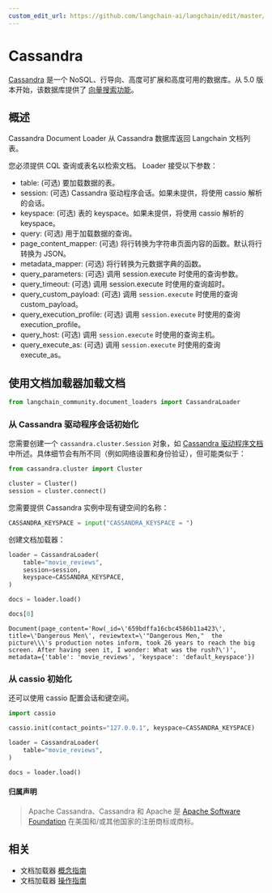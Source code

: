 ```yaml
---
custom_edit_url: https://github.com/langchain-ai/langchain/edit/master/docs/docs/integrations/document_loaders/cassandra.ipynb
---
```


# Cassandra

[Cassandra](https://cassandra.apache.org/) 是一个 NoSQL、行导向、高度可扩展和高度可用的数据库。从 5.0 版本开始，该数据库提供了 [向量搜索功能](https://cassandra.apache.org/doc/trunk/cassandra/vector-search/overview.html)。

## 概述

Cassandra Document Loader 从 Cassandra 数据库返回 Langchain 文档列表。

您必须提供 CQL 查询或表名以检索文档。
Loader 接受以下参数：

* table: (可选) 要加载数据的表。
* session: (可选) Cassandra 驱动程序会话。如果未提供，将使用 cassio 解析的会话。
* keyspace: (可选) 表的 keyspace。如果未提供，将使用 cassio 解析的 keyspace。
* query: (可选) 用于加载数据的查询。
* page_content_mapper: (可选) 将行转换为字符串页面内容的函数。默认将行转换为 JSON。
* metadata_mapper: (可选) 将行转换为元数据字典的函数。
* query_parameters: (可选) 调用 session.execute 时使用的查询参数。
* query_timeout: (可选) 调用 session.execute 时使用的查询超时。
* query_custom_payload: (可选) 调用 `session.execute` 时使用的查询 custom_payload。
* query_execution_profile: (可选) 调用 `session.execute` 时使用的查询 execution_profile。
* query_host: (可选) 调用 `session.execute` 时使用的查询主机。
* query_execute_as: (可选) 调用 `session.execute` 时使用的查询 execute_as。

## 使用文档加载器加载文档


```python
from langchain_community.document_loaders import CassandraLoader
```

### 从 Cassandra 驱动程序会话初始化

您需要创建一个 `cassandra.cluster.Session` 对象，如 [Cassandra 驱动程序文档](https://docs.datastax.com/en/developer/python-driver/latest/api/cassandra/cluster/#module-cassandra.cluster) 中所述。具体细节会有所不同（例如网络设置和身份验证），但可能类似于：

```python
from cassandra.cluster import Cluster

cluster = Cluster()
session = cluster.connect()
```

您需要提供 Cassandra 实例中现有键空间的名称：

```python
CASSANDRA_KEYSPACE = input("CASSANDRA_KEYSPACE = ")
```

创建文档加载器：

```python
loader = CassandraLoader(
    table="movie_reviews",
    session=session,
    keyspace=CASSANDRA_KEYSPACE,
)
```

```python
docs = loader.load()
```

```python
docs[0]
```

```output
Document(page_content='Row(_id=\'659bdffa16cbc4586b11a423\', title=\'Dangerous Men\', reviewtext=\'"Dangerous Men,"  the picture\\\'s production notes inform, took 26 years to reach the big screen. After having seen it, I wonder: What was the rush?\')', metadata={'table': 'movie_reviews', 'keyspace': 'default_keyspace'})
```

### 从 cassio 初始化

还可以使用 cassio 配置会话和键空间。

```python
import cassio

cassio.init(contact_points="127.0.0.1", keyspace=CASSANDRA_KEYSPACE)

loader = CassandraLoader(
    table="movie_reviews",
)

docs = loader.load()
```

#### 归属声明

> Apache Cassandra、Cassandra 和 Apache 是 [Apache Software Foundation](http://www.apache.org/) 在美国和/或其他国家的注册商标或商标。

## 相关

- 文档加载器 [概念指南](/docs/concepts/#document-loaders)
- 文档加载器 [操作指南](/docs/how_to/#document-loaders)